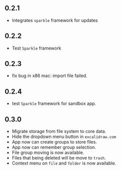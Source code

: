## 0.2.1

* Integrates `sparkle` framework for updates

## 0.2.2

* Test `Sparkle` framework

## 0.2.3

* fix bug in x86 mac: import file failed.

## 0.2.4

* test `Sparkle` framework for sandbox app.

## 0.3.0

* Migrate storage from file system to core data.
* Hide the dropdown menu button in `excalidraw.com`
* App now can create groups to store files.
* App now can remember group selection.
* File group moving is now available.
* Files that being deleted will be move to `trash`.
* Context menu on `file` and `folder` is now available.